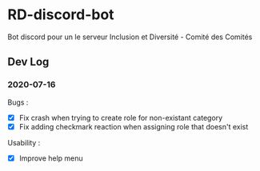 # RD-discord-bot

Bot discord pour un le serveur Inclusion et Diversité - Comité des Comités

## Dev Log

### 2020-07-16

Bugs :

- [x] Fix crash when trying to create role for non-existant category
- [x] Fix adding checkmark reaction when assigning role that doesn't exist

Usability :

- [x] Improve help menu
